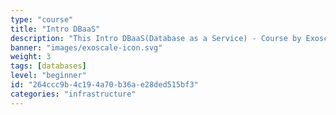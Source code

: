 ```yaml
---
type: "course"
title: "Intro DBaaS"
description: "This Intro DBaaS(Database as a Service) - Course by Exoscale covers the foundational topics of DBaaS for a non-technical audience and conveys the benefits of data services and databases as a service for modern IT scenarios. It will help you learn the basics of terminology associated, understand the essential components' functions, and why these new technologies are so important."
banner: "images/exoscale-icon.svg"
weight: 3
tags: [databases]
level: "beginner"
id: "264ccc9b-4c19-4a70-b36a-e28ded515bf3"
categories: "infrastructure"
---
```


